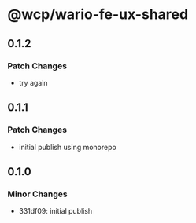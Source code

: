 # @wcp/wario-fe-ux-shared

## 0.1.2

### Patch Changes

- try again

## 0.1.1

### Patch Changes

- initial publish using monorepo

## 0.1.0

### Minor Changes

- 331df09: initial publish
